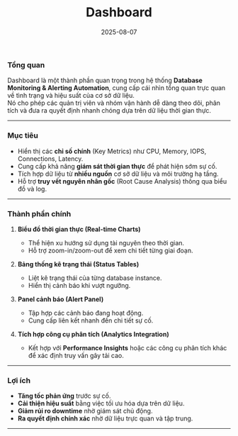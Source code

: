 ﻿---
title : " Dashboard"
date: 2025-08-07
weight : 4 
chapter : false
pre : " <b> 4. </b> "
---



### Tổng quan
Dashboard là một thành phần quan trọng trong hệ thống **Database Monitoring & Alerting Automation**, cung cấp cái nhìn tổng quan trực quan về tình trạng và hiệu suất của cơ sở dữ liệu.  
Nó cho phép các quản trị viên và nhóm vận hành dễ dàng theo dõi, phân tích và đưa ra quyết định nhanh chóng dựa trên dữ liệu thời gian thực.

---

### Mục tiêu
- Hiển thị các **chỉ số chính** (Key Metrics) như CPU, Memory, IOPS, Connections, Latency.
- Cung cấp khả năng **giám sát thời gian thực** để phát hiện sớm sự cố.
- Tích hợp dữ liệu từ **nhiều nguồn** cơ sở dữ liệu và môi trường hạ tầng.
- Hỗ trợ **truy vết nguyên nhân gốc** (Root Cause Analysis) thông qua biểu đồ và log.

---

### Thành phần chính
1. **Biểu đồ thời gian thực (Real-time Charts)**  
   - Thể hiện xu hướng sử dụng tài nguyên theo thời gian.  
   - Hỗ trợ zoom-in/zoom-out để xem chi tiết từng giai đoạn.

2. **Bảng thống kê trạng thái (Status Tables)**  
   - Liệt kê trạng thái của từng database instance.  
   - Hiển thị cảnh báo khi vượt ngưỡng.

3. **Panel cảnh báo (Alert Panel)**  
   - Tập hợp các cảnh báo đang hoạt động.  
   - Cung cấp liên kết nhanh đến chi tiết sự cố.

4. **Tích hợp công cụ phân tích (Analytics Integration)**  
   - Kết hợp với **Performance Insights** hoặc các công cụ phân tích khác để xác định truy vấn gây tải cao.

---

### Lợi ích
- **Tăng tốc phản ứng** trước sự cố.
- **Cải thiện hiệu suất** bằng việc tối ưu hóa dựa trên dữ liệu.
- **Giảm rủi ro downtime** nhờ giám sát chủ động.
- **Ra quyết định chính xác** nhờ dữ liệu trực quan và tập trung.

---

